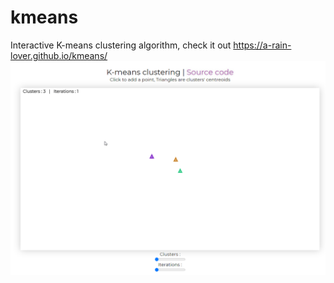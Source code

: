 # kmeans
Interactive K-means clustering algorithm, check it out https://a-rain-lover.github.io/kmeans/
![animated gif](https://github.com/A-Rain-Lover/kmeans/blob/master/screenshot.gif)
